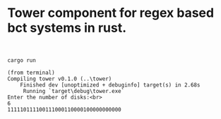 <h1>Tower component for regex based bct systems in rust.</h1><br>

`cargo run`<br>
````
(from terminal)
Compiling tower v0.1.0 (..\tower)
    Finished dev [unoptimized + debuginfo] target(s) in 2.68s
     Running `target\debug\tower.exe`
Enter the number of disks:<br>
6
111110111100111000110000100000000000
````
